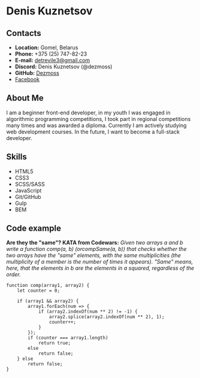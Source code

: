 # Denis Kuznetsov

## Contacts
- **Location:** Gomel, Belarus 
- **Phone:** +375 (25) 747-82-23
- **E-mail:** detrevile3@gmail.com
- **Discord:** Denis Kuznetsov (@dezmoss)
- **GitHub:** [Dezmoss](https://github.com/Dezmoss)
- [Facebook](https://www.facebook.com/profile.php?id=100010526264463)

## About Me
I am a beginner front-end developer, in my youth I was engaged in algorithmic programming competitions, I took part in regional competitions many times and was awarded a diploma. Currently I am actively studying web development courses. In the future, I want to become a full-stack developer.

## Skills
- HTML5
- CSS3
- SCSS/SASS
- JavaScript
- Git/GitHub
- Gulp
- BEM

## Code example
**Are they the "same"? KATA from Codewars:** *Given two arrays a and b write a function comp(a, b) (orcompSame(a, b)) that checks whether the two arrays have the "same" elements, with the same multiplicities (the multiplicity of a member is the number of times it appears). "Same" means, here, that the elements in b are the elements in a squared, regardless of the order.*

```
function comp(array1, array2) {
    let counter = 0;

    if (array1 && array2) {
        array1.forEach(num => {
            if (array2.indexOf(num ** 2) != -1) {
                array2.splice(array2.indexOf(num ** 2), 1);
                counter++;
            }
        });
        if (counter === array1.length)
            return true;
        else
            return false;
    } else
        return false;
}
```